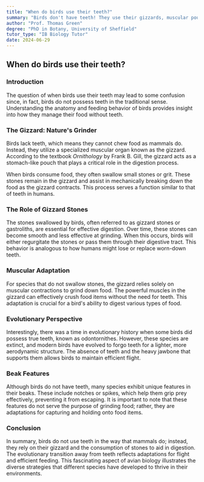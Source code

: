 ```yaml
---
title: "When do birds use their teeth?"
summary: "Birds don't have teeth! They use their gizzards, muscular pouches, to crush food. Some birds swallow stones to aid digestion, like teeth. Learn about bird digestion and why they don't have teeth."
author: "Prof. Thomas Green"
degree: "PhD in Botany, University of Sheffield"
tutor_type: "IB Biology Tutor"
date: 2024-06-29
---
```


## When do birds use their teeth?

### Introduction

The question of when birds use their teeth may lead to some confusion since, in fact, birds do not possess teeth in the traditional sense. Understanding the anatomy and feeding behavior of birds provides insight into how they manage their food without teeth.

### The Gizzard: Nature's Grinder

Birds lack teeth, which means they cannot chew food as mammals do. Instead, they utilize a specialized muscular organ known as the gizzard. According to the textbook *Ornithology* by Frank B. Gill, the gizzard acts as a stomach-like pouch that plays a critical role in the digestion process. 

When birds consume food, they often swallow small stones or grit. These stones remain in the gizzard and assist in mechanically breaking down the food as the gizzard contracts. This process serves a function similar to that of teeth in humans. 

### The Role of Gizzard Stones

The stones swallowed by birds, often referred to as gizzard stones or gastroliths, are essential for effective digestion. Over time, these stones can become smooth and less effective at grinding. When this occurs, birds will either regurgitate the stones or pass them through their digestive tract. This behavior is analogous to how humans might lose or replace worn-down teeth.

### Muscular Adaptation

For species that do not swallow stones, the gizzard relies solely on muscular contractions to grind down food. The powerful muscles in the gizzard can effectively crush food items without the need for teeth. This adaptation is crucial for a bird's ability to digest various types of food.

### Evolutionary Perspective

Interestingly, there was a time in evolutionary history when some birds did possess true teeth, known as odontornithes. However, these species are extinct, and modern birds have evolved to forgo teeth for a lighter, more aerodynamic structure. The absence of teeth and the heavy jawbone that supports them allows birds to maintain efficient flight.

### Beak Features

Although birds do not have teeth, many species exhibit unique features in their beaks. These include notches or spikes, which help them grip prey effectively, preventing it from escaping. It is important to note that these features do not serve the purpose of grinding food; rather, they are adaptations for capturing and holding onto food items.

### Conclusion

In summary, birds do not use teeth in the way that mammals do; instead, they rely on their gizzard and the consumption of stones to aid in digestion. The evolutionary transition away from teeth reflects adaptations for flight and efficient feeding. This fascinating aspect of avian biology illustrates the diverse strategies that different species have developed to thrive in their environments.
    